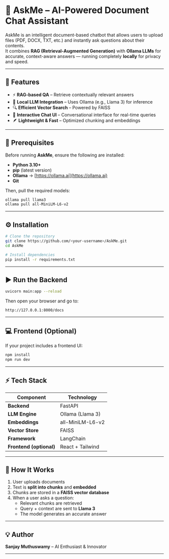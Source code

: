 # 🧠 AskMe – AI-Powered Document Chat Assistant

AskMe is an intelligent document-based chatbot that allows users to upload files (PDF, DOCX, TXT, etc.) and instantly ask questions about their contents.  
It combines **RAG (Retrieval-Augmented Generation)** with **Ollama LLMs** for accurate, context-aware answers — running completely **locally** for privacy and speed.

---

## 🚀 Features

- ⚡ **RAG-based QA** – Retrieve contextually relevant answers  
- 🧠 **Local LLM Integration** – Uses Ollama (e.g., Llama 3) for inference  
- 🔍 **Efficient Vector Search** – Powered by FAISS  
- 💬 **Interactive Chat UI** – Conversational interface for real-time queries  
- 🪶 **Lightweight & Fast** – Optimized chunking and embeddings  

---

## 🧰 Prerequisites

Before running **AskMe**, ensure the following are installed:

- **Python 3.10+**
- **pip** (latest version)
- **Ollama** → [https://ollama.ai](https://ollama.ai)
- **Git**

Then, pull the required models:

```bash
ollama pull llama3
ollama pull all-MiniLM-L6-v2
```

---

## ⚙️ Installation

```bash
# Clone the repository
git clone https://github.com/<your-username>/AskMe.git
cd AskMe

# Install dependencies
pip install -r requirements.txt
```

---

## ▶️ Run the Backend

```bash
uvicorn main:app --reload
```

Then open your browser and go to:

```
http://127.0.0.1:8000/docs
```

---

## 💻 Frontend (Optional)

If your project includes a frontend UI:

```bash
npm install
npm run dev
```

---

## ⚡ Tech Stack

| Component | Technology |
|------------|-------------|
| **Backend** | FastAPI |
| **LLM Engine** | Ollama (Llama 3) |
| **Embeddings** | all-MiniLM-L6-v2 |
| **Vector Store** | FAISS |
| **Framework** | LangChain |
| **Frontend (optional)** | React + Tailwind |

---

## 🧩 How It Works

1. User uploads documents  
2. Text is **split into chunks** and **embedded**  
3. Chunks are stored in a **FAISS vector database**  
4. When a user asks a question:  
   - Relevant chunks are retrieved  
   - Query + context are sent to **Llama 3**  
   - The model generates an accurate answer  

---

## 💡 Author

**Sanjay Muthuswamy** – AI Enthusiast & Innovator  

---
